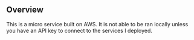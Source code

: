 ## Overview
This is a micro service built on AWS.
It is not able to be ran locally unless you have an API key to connect to the services I deployed.